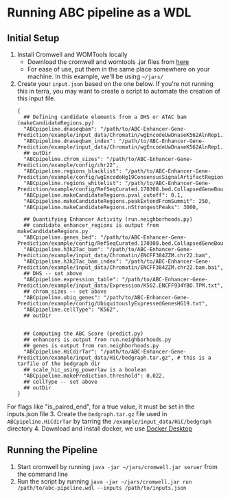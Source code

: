 # Running ABC pipeline as a WDL

## Initial Setup
1. Install Cromwell and WOMTools locally
   - Download the cromwell and womtools .jar files from [here](https://github.com/broadinstitute/cromwell/releases)
   - For ease of use, put them in the same place somewhere on your machine. In this example, we'll be using `~/jars/`
2. Create your `input.json` based on the one below. If you're not running this in terra, you may want to create a script to automate the creation of this input file.
   ```
   {
     ## Defining candidate elements from a DHS or ATAC bam (makeCandidateRegions.py)
     "ABCpipeline.dnaseqbam": "/path/to/ABC-Enhancer-Gene-Prediction/example/input_data/Chromatin/wgEncodeUwDnaseK562AlnRep1.chr22.bam",
     "ABCpipeline.dnaseqbam_index": "/path/to/ABC-Enhancer-Gene-Prediction/example/input_data/Chromatin/wgEncodeUwDnaseK562AlnRep1.chr22.bam.bai",
     ## outDir
     "ABCpipeline.chrom_sizes": "/path/to/ABC-Enhancer-Gene-Prediction/example/config/chr22",
     "ABCpipeline.regions_blacklist": "/path/to/ABC-Enhancer-Gene-Prediction/example/config/wgEncodeHg19ConsensusSignalArtifactRegions.bed",
     "ABCpipeline.regions_whitelist": "/path/to/ABC-Enhancer-Gene-Prediction/example/config/RefSeqCurated.170308.bed.CollapsedGeneBounds.TSS.500bp.chr22.bed",
     "ABCpipeline.makeCandidateRegions.pval_cutoff": 0.1,
     "ABCpipeline.makeCandidateRegions.peakExtendFromSummit": 250,
     "ABCpipeline.makeCandidateRegions.nStrongestPeaks": 3000,

     ## Quantifying Enhancer Activity (run.neighborhoods.py)
     ## candidate_enhancer_regions is output from makeCandidateRegions.py
     "ABCpipeline.genes_bed": "/path/to/ABC-Enhancer-Gene-Prediction/example/config/RefSeqCurated.170308.bed.CollapsedGeneBounds.chr22.bed",
     "ABCpipeline.h3k27ac_bam": "/path/to/ABC-Enhancer-Gene-Prediction/example/input_data/Chromatin/ENCFF384ZZM.chr22.bam",
     "ABCpipeline.h3k27ac_bam_index": "/path/to/ABC-Enhancer-Gene-Prediction/example/input_data/Chromatin/ENCFF384ZZM.chr22.bam.bai",
     ## DHS -- set above
     "ABCpipeline.expression_table": "/path/to/ABC-Enhancer-Gene-Prediction/example/input_data/Expression/K562.ENCFF934YBO.TPM.txt",
     ## chrom_sizes -- set above
     "ABCpipeline.ubiq_genes": "/path/to/ABC-Enhancer-Gene-Prediction/example/config/UbiquitouslyExpressedGenesHG19.txt",
     "ABCpipeline.cellType": "K562",
     ## outDir


     ## Computing the ABC Score (predict.py)
     ## enhancers is output from run.neighborhoods.py
     ## genes is output from run.neighborhoods.py
     "ABCpipeline.HiCdirTar": "/path/to/ABC-Enhancer-Gene-Prediction/example/input_data/HiC/bedgraph.tar.gz", # this is a tarfile of the bedgraph dir
     ## scale_hic_using_powerlaw is a boolean
     "ABCpipeline.makePrediction.threshold": 0.022,
     ## cellType -- set above
     ## outDir
   }

    ```

For flags like "is_paired_end", for a true value, it must be set in the inputs.json file
3. Create the `bedgraph.tar.gz` file used in `ABCpipeline.HiCdirTar` by tarring the `/example/input_data/HiC/bedgraph` directory
4. Download and install docker, we use [Docker Desktop](https://www.docker.com/products/docker-desktop)

## Running the Pipeline
1. Start cromwell by running `java -jar ~/jars/cromwell.jar server` from the command line
2. Run the script by running `java -jar ~/jars/cromwell.jar run /path/to/abc-pipeline.wdl --inputs /path/to/inputs.json`
